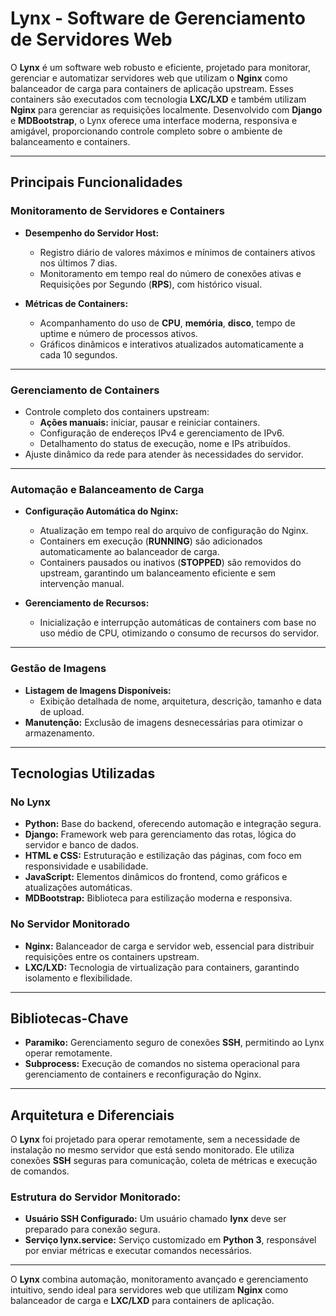 # Lynx - Software de Gerenciamento de Servidores Web

O **Lynx** é um software web robusto e eficiente, projetado para monitorar, gerenciar e automatizar servidores web que utilizam o **Nginx** como balanceador de carga para containers de aplicação upstream. Esses containers são executados com tecnologia **LXC/LXD** e também utilizam **Nginx** para gerenciar as requisições localmente. Desenvolvido com **Django** e **MDBootstrap**, o Lynx oferece uma interface moderna, responsiva e amigável, proporcionando controle completo sobre o ambiente de balanceamento e containers.

---

## Principais Funcionalidades

### Monitoramento de Servidores e Containers
- **Desempenho do Servidor Host:**
  - Registro diário de valores máximos e mínimos de containers ativos nos últimos 7 dias.
  - Monitoramento em tempo real do número de conexões ativas e Requisições por Segundo (**RPS**), com histórico visual.
  
- **Métricas de Containers:**
  - Acompanhamento do uso de **CPU**, **memória**, **disco**, tempo de uptime e número de processos ativos.
  - Gráficos dinâmicos e interativos atualizados automaticamente a cada 10 segundos.

---

### Gerenciamento de Containers
- Controle completo dos containers upstream:
  - **Ações manuais:** iniciar, pausar e reiniciar containers.
  - Configuração de endereços IPv4 e gerenciamento de IPv6.
  - Detalhamento do status de execução, nome e IPs atribuídos.
- Ajuste dinâmico da rede para atender às necessidades do servidor.

---

### Automação e Balanceamento de Carga
- **Configuração Automática do Nginx:**
  - Atualização em tempo real do arquivo de configuração do Nginx.
  - Containers em execução (**RUNNING**) são adicionados automaticamente ao balanceador de carga.
  - Containers pausados ou inativos (**STOPPED**) são removidos do upstream, garantindo um balanceamento eficiente e sem intervenção manual.

- **Gerenciamento de Recursos:**
  - Inicialização e interrupção automáticas de containers com base no uso médio de CPU, otimizando o consumo de recursos do servidor.

---

### Gestão de Imagens
- **Listagem de Imagens Disponíveis:**
  - Exibição detalhada de nome, arquitetura, descrição, tamanho e data de upload.
- **Manutenção:** Exclusão de imagens desnecessárias para otimizar o armazenamento.

---

## Tecnologias Utilizadas

### No Lynx
- **Python:** Base do backend, oferecendo automação e integração segura.
- **Django:** Framework web para gerenciamento das rotas, lógica do servidor e banco de dados.
- **HTML e CSS:** Estruturação e estilização das páginas, com foco em responsividade e usabilidade.
- **JavaScript:** Elementos dinâmicos do frontend, como gráficos e atualizações automáticas.
- **MDBootstrap:** Biblioteca para estilização moderna e responsiva.

### No Servidor Monitorado
- **Nginx:** Balanceador de carga e servidor web, essencial para distribuir requisições entre os containers upstream.
- **LXC/LXD:** Tecnologia de virtualização para containers, garantindo isolamento e flexibilidade.

---

## Bibliotecas-Chave

- **Paramiko:** Gerenciamento seguro de conexões **SSH**, permitindo ao Lynx operar remotamente.
- **Subprocess:** Execução de comandos no sistema operacional para gerenciamento de containers e reconfiguração do Nginx.

---

## Arquitetura e Diferenciais

O **Lynx** foi projetado para operar remotamente, sem a necessidade de instalação no mesmo servidor que está sendo monitorado. Ele utiliza conexões **SSH** seguras para comunicação, coleta de métricas e execução de comandos.

### Estrutura do Servidor Monitorado:
- **Usuário SSH Configurado:** Um usuário chamado **lynx** deve ser preparado para conexão segura.
- **Serviço lynx.service:** Serviço customizado em **Python 3**, responsável por enviar métricas e executar comandos necessários.

---

O **Lynx** combina automação, monitoramento avançado e gerenciamento intuitivo, sendo ideal para servidores web que utilizam **Nginx** como balanceador de carga e **LXC/LXD** para containers de aplicação.
